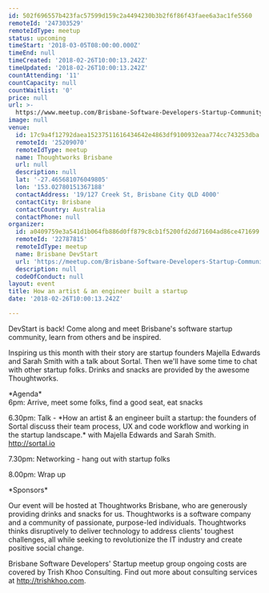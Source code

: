 ```yaml
---
id: 502f696557b423fac57599d159c2a4494230b3b2f6f86f43faee6a3ac1fe5560
remoteId: '247303529'
remoteIdType: meetup
status: upcoming
timeStart: '2018-03-05T08:00:00.000Z'
timeEnd: null
timeCreated: '2018-02-26T10:00:13.242Z'
timeUpdated: '2018-02-26T10:00:13.242Z'
countAttending: '11'
countCapacity: null
countWaitlist: '0'
price: null
url: >-
  https://www.meetup.com/Brisbane-Software-Developers-Startup-Community/events/247303529/
image: null
venue:
  id: 17c9a4f12792daea15237511616434642e4863df9100932eaa774cc743253dba
  remoteId: '25209070'
  remoteIdType: meetup
  name: Thoughtworks Brisbane
  url: null
  description: null
  lat: '-27.465681076049805'
  lon: '153.02780151367188'
  contactAddress: '19/127 Creek St, Brisbane City QLD 4000'
  contactCity: Brisbane
  contactCountry: Australia
  contactPhone: null
organizer:
  id: a0409759e3a541d1b064fb886d0ff879c8cb1f5200fd2dd71604ad86ce471699
  remoteId: '22787815'
  remoteIdType: meetup
  name: Brisbane DevStart
  url: 'https://meetup.com/Brisbane-Software-Developers-Startup-Community'
  description: null
  codeOfConduct: null
layout: event
title: How an artist & an engineer built a startup
date: '2018-02-26T10:00:13.242Z'

---
```

<p>DevStart is back! Come along and meet Brisbane's software startup community, learn from others and be inspired.</p> <p>Inspiring us this month with their story are startup founders Majella Edwards and Sarah Smith with a talk about Sortal. Then we'll have some time to chat with other startup folks. Drinks and snacks are provided by the awesome Thoughtworks.</p> <p>*Agenda*<br/>6pm: Arrive, meet some folks, find a good seat, eat snacks</p> <p>6.30pm: Talk - *How an artist &amp; an engineer built a startup: the founders of Sortal discuss their team process, UX and code workflow and working in the startup landscape.* with Majella Edwards and Sarah Smith. <a href="http://sortal.io" class="linkified">http://sortal.io</a></p> <p>7.30pm: Networking - hang out with startup folks</p> <p>8.00pm: Wrap up</p> <p>*Sponsors*</p> <p>Our event will be hosted at Thoughtworks Brisbane, who are generously providing drinks and snacks for us. Thoughtworks is a software company and a community of passionate, purpose-led individuals. Thoughtworks thinks disruptively to deliver technology to address clients' toughest challenges, all while seeking to revolutionize the IT industry and create positive social change.</p> <p>Brisbane Software Developers' Startup meetup group ongoing costs are covered by Trish Khoo Consulting. Find out more about consulting services at <a href="http://trishkhoo.com" class="linkified">http://trishkhoo.com</a>.</p>
